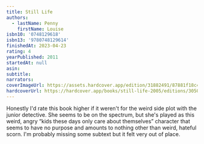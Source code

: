 ```yaml
---
title: Still Life
authors:
  - lastName: Penny
    firstName: Louise
isbn10: '0748129618'
isbn13: '9780748129614'
finishedAt: 2023-04-23
rating: 4
yearPublished: 2011
startedAt: null
asin:
subtitle:
narrators:
coverImageUrl: https://assets.hardcover.app/edition/31882491/87881f18c4f265c5647c484723c92921333cb5f8.jpeg
hardcoverUrl: https://hardcover.app/books/still-life-2005/editions/30500550
---
```


Honestly I'd rate this book higher if it weren't for the weird side plot with the junior detective. She seems to be on the spectrum, but she's played as this weird, angry “kids these days only care about themselves” character that seems to have no purpose and amounts to nothing other than weird, hateful scorn. I'm probably missing some subtext but it felt very out of place.

